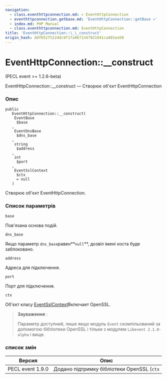 ```yaml
---
navigation:
  - class.eventhttpconnection.md: « EventHttpConnection
  - eventhttpconnection.getbase.md: 'EventHttpConnection::getBase »'
  - index.md: PHP Manual
  - class.eventhttpconnection.md: EventHttpConnection
title: 'EventHttpConnection::\_\_construct'
origin_hash: ddf652f5224dc9f1fa9671347921941ca401ea50
---
```

# EventHttpConnection::\_\_construct

(PECL event >= 1.2.6-beta)

EventHttpConnection::\_\_construct — Створює об'єкт EventHttpConnection

### Опис

```methodsynopsis
public
   EventHttpConnection::__construct(    
    EventBase
     $base
   ,    
    EventDnsBase
     $dns_base
   ,    
    string
     $address
   ,    
    int
     $port
   ,    
    EventSslContext
     $ctx
     = null
   )
```

Створює об'єкт EventHttpConnection.

### Список параметрів

`base`

Пов'язана основа подій.

`dns_base`

Якщо параметр `dns_base`равен\*\*`null`\*\*, дозвіл імені хоста буде заблоковано.

`address`

Адреса для підключення.

`port`

Порт для підключення.

`ctx`

Об'єкт класу [EventSslContext](class.eventsslcontext.md)Включает OpenSSL.

> **Зауваження** :
> 
> Параметр доступний, лише якщо модуль `Event` скомпільований за допомогою бібліотеки OpenSSL і тільки з модулем `Libevent 2.1.0-alpha` і вище.

### список змін

| Версия | Опис |
| --- | --- |
| PECL event 1.9.0 | Додано підтримку бібліотеки OpenSSL (`ctx` |
